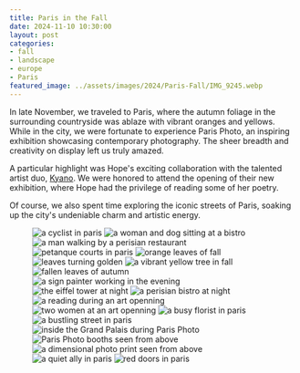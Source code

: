 ```yaml
---
title: Paris in the Fall
date: 2024-11-10 10:30:00
layout: post
categories:
- fall
- landscape
- europe
- Paris
featured_image: ../assets/images/2024/Paris-Fall/IMG_9245.webp
---
```

In late November, we traveled to Paris, where the autumn foliage in the surrounding countryside was ablaze with vibrant oranges and yellows. While in the city, we were fortunate to experience Paris Photo, an inspiring exhibition showcasing contemporary photography. The sheer breadth and creativity on display left us truly amazed.

A particular highlight was Hope's exciting collaboration with the talented artist duo, [Kyano](https://www.kyano-studio.com). We were honored to attend the opening of their new exhibition, where Hope had the privilege of reading some of her poetry.

Of course, we also spent time exploring the iconic streets of Paris, soaking up the city's undeniable charm and artistic energy.

<figure class="masonry">
<img src="/assets/images/2024/Paris-Fall/IMG_9215.webp" alt="a cyclist in paris" loading="eager">
<img src="/assets/images/2024/Paris-Fall/IMG_9240.webp" alt="a woman and dog sitting at a bistro    " loading="eager">
<img src="/assets/images/2024/Paris-Fall/IMG_9233.webp" alt="a man walking by a perisian restaurant" loading="eager">

<img class ="two" src="/assets/images/2024/Paris-Fall/IMG_9245.webp" alt="petanque courts in paris">
<img src="/assets/images/2024/Paris-Fall/IMG_9425.webp" alt="orange leaves of fall">

<img src="/assets/images/2024/Paris-Fall/IMG_9432.webp" alt="leaves turning golden">
<img class ="two" src="/assets/images/2024/Paris-Fall/IMG_9427.webp" alt="a vibrant yellow tree in fall">

<img class="three" src="/assets/images/2024/Paris-Fall/IMG_9412.webp" alt="fallen leaves of autumn">

<img src="/assets/images/2024/Paris-Fall/IMG_9279.webp" alt="a sign painter working in the evening">
<img src="/assets/images/2024/Paris-Fall/IMG_9379.webp" alt="the eiffel tower at night">
<img src="/assets/images/2024/Paris-Fall/IMG_9396.webp" alt="a perisian bistro at night">

<img class ="two" src="/assets/images/2024/Paris-Fall/IMG_9301.webp" alt="a reading during an art openning">
<img src="/assets/images/2024/Paris-Fall/IMG_9286.webp" alt="two women at an art openning">

<img src="/assets/images/2024/Paris-Fall/IMG_9317.webp" alt="a busy florist in paris">
<img class="two" src="/assets/images/2024/Paris-Fall/IMG_9315.webp" alt="a bustling street in paris">

<img src="/assets/images/2024/Paris-Fall/IMG_9347.webp" alt="inside the Grand Palais during Paris Photo">
<img src="/assets/images/2024/Paris-Fall/IMG_9366.webp" alt="Paris Photo booths seen from above">
<img src="/assets/images/2024/Paris-Fall/IMG_9365.webp" alt="a dimensional photo print seen from above">

<img class="two" src="/assets/images/2024/Paris-Fall/IMG_9330.webp" alt="a quiet ally in paris">
<img src="/assets/images/2024/Paris-Fall/IMG_9323.webp" alt="red doors in paris">

</figure>
